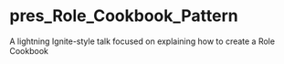# pres_Role_Cookbook_Pattern
A lightning Ignite-style talk focused on explaining how to create a Role Cookbook
